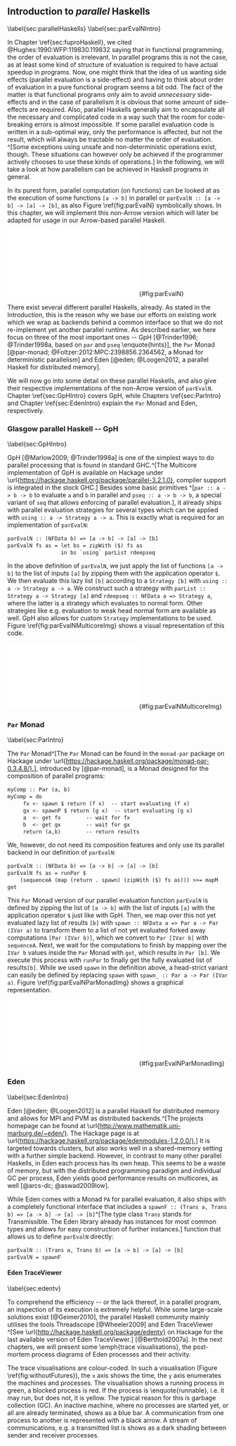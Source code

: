 ## Introduction to *parallel* Haskells

\label{sec:parallelHaskells}
\label{sec:parEvalNIntro}

In Chapter \ref{sec:fuproHaskell}, we cited @Hughes:1990:WFP:119830.119832 saying that in functional
programming, the order of evaluation is irrelevant. In parallel programs this is not the case,
as at least some kind of structure of evaluation is required to have actual speedup in programs.
Now, one might think that the idea of us wanting side effects
(parallel evaluation is a side-effect)
and having to think about order of evaluation in a pure functional program seems a bit odd.
The fact of the matter is that functional programs
only aim to avoid *unnecessary* side-effects and in the case of parallelism it
is obvious that some amount of side-effects are required.
Also, parallel Haskells generally aim to encapsulate all the necessary and
complicated code in a way such that the room for code-breaking errors is almost impossible.
If some parallel evaluation code is written in a sub-optimal way, only the performance 
is affected, but not the result, which will always be tractable no matter the order of evaluation.
^[Some exceptions using unsafe and non-deterministic operations exist, though. These situations 
can however only be achieved if the programmer actively chooses to use these kinds of operations.]
In the following, we will take a look at how parallelism can be achieved in Haskell programs in general.

In its purest form, parallel computation (on functions) can be looked at
as the execution of some functions `[a -> b]` in parallel or 
`parEvalN :: [a -> b] -> [a] -> [b]`, as also Figure \ref{fig:parEvalN} 
symbolically shows. In this chapter, we will implement this non-Arrow version which
will later be adapted for usage in our Arrow-based parallel Haskell.

![Schematic illustration of `parEvalN`. A list of inputs is transformed by different functions in parallel.](src/img/parEvalN.pdf){#fig:parEvalN}

There exist several different parallel Haskells, already.
As stated in the Introduction,
this is the reason why we base our efforts on existing work which we wrap
as backends behind a common interface so that we do not re-implement
yet another parallel runtime. As described earlier, we here focus on
three of the most important ones -- GpH [@Trinder1996; @Trinder1998a, based on `par` and `pseq` \enquote{hints}],
the `Par` Monad [@par-monad; @Foltzer:2012:MPC:2398856.2364562, a Monad for deterministic parallelism] and
Eden [@eden; @Loogen2012, a parallel Haskell for distributed memory].

We will now go into some detail on these parallel Haskells, and also
give their respective implementations of the non-Arrow version of `parEvalN`.
Chapter \ref{sec:GpHIntro} covers GpH, while Chapters \ref{sec:ParIntro}
and Chapter \ref{sec:EdenIntro} explain the `Par` Monad and Eden, respectively. 

### Glasgow parallel Haskell -- GpH

\label{sec:GpHIntro}

GpH [@Marlow2009; @Trinder1998a] is one of the simplest ways to do parallel
processing that is found in standard GHC.^[The Multicore implementation of GpH is available on Hackage under \url{https://hackage.haskell.org/package/parallel-3.2.1.0}, compiler support is integrated in the stock GHC.]
Besides some basic primitives
^[`par :: a -> b -> b` to evaluate `a` and `b` in parallel and `pseq :: a -> b -> b`, a special
variant of `seq` that allows enforcing of parallel evaluation.],
it already ships with parallel
evaluation strategies for several types which can be applied with
`using :: a -> Strategy a -> a`. This is exactly what is required for an
implementation of `parEvalN`:

~~~~ {.haskell}
parEvalN :: (NFData b) => [a -> b] -> [a] -> [b]
parEvalN fs as = let bs = zipWith ($) fs as 
                 in bs `using` parList rdeepseq
~~~~

In the above definition of `parEvalN`, we just apply the list of functions `[a -> b]`
to the list of inputs `[a]` by zipping them with the application operator `$`.
We then evaluate this lazy list `[b]` according to a `Strategy [b]` with
`using :: a -> Strategy a -> a`.
We construct such a strategy with `parList :: Strategy a -> Strategy [a]` and
`rdeepseq :: NFData a => Strategy a`, where the latter is a strategy
which evaluates to normal form. Other strategies like e.g. evaluation
to weak head normal form are available as well.
GpH also allows for custom `Strategy` implementations to be used.
Figure \ref{fig:parEvalNMulticoreImg} shows a visual representation of this code.

![`parEvalN` (GpH).](src/img/parEvalNMulticoreImg.pdf){#fig:parEvalNMulticoreImg}

### `Par` Monad

\label{sec:ParIntro}

The `Par` Monad^[The `Par` Monad can be found in the `monad-par` package on Hackage
under \url{https://hackage.haskell.org/package/monad-par-0.3.4.8/}.],
introduced by [@par-monad], is a Monad designed for the composition of
parallel programs:

~~~~{.haskell}
myComp :: Par (a, b)
myComp = do
     fx <- spawn $ return (f x)  -- start evaluating (f x)
     gx <- spawnP $ return (g x)  -- start evaluating (g x)
     a  <- get fx        -- wait for fx
     b  <- get gx        -- wait for gx
     return (a,b)        -- return results
~~~~

We, however, do not need its composition features and only use
its parallel backend in our definition of `parEvalN`:

~~~~ {.haskell}
parEvalN :: (NFData b) => [a -> b] -> [a] -> [b]
parEvalN fs as = runPar $ 
	(sequenceA (map (return . spawn) (zipWith ($) fs as))) >>= mapM get
~~~~

This `Par` Monad version of our parallel evaluation function `parEvalN` is
defined by zipping the list of `[a -> b]` with the list of inputs `[a]` with the
application operator `$` just like with GpH.
Then, we map over this not yet evaluated lazy list of results `[b]` with
`spawn :: NFData a => Par a -> Par (IVar a)` to transform them to a list
of not yet evaluated forked away computations `[Par (IVar b)]`,
which we convert to `Par [IVar b]` with `sequenceA`.
Next, we wait for the computations to finish by mapping over the `IVar b`
values inside the `Par` Monad with `get`, which results in `Par [b]`.
We execute this process with `runPar` to finally get the fully
evaluated list of results`[b]`.
While we used `spawn` in the definition above, a head-strict variant
can easily be defined by replacing `spawn` with `spawn_ :: Par a -> Par (IVar a)`.
Figure \ref{fig:parEvalNParMonadImg} shows a graphical representation.

![`parEvalN` (`Par` Monad).](src/img/parEvalNParMonadImg.pdf){#fig:parEvalNParMonadImg}

### Eden

\label{sec:EdenIntro}

Eden [@eden; @Loogen2012] is a parallel Haskell for distributed memory
and allows for MPI and PVM as
distributed backends.^[The projects homepage can be found at \url{http://www.mathematik.uni-marburg.de/~eden/}. The Hackage page is at \url{https://hackage.haskell.org/package/edenmodules-1.2.0.0/}.]
It is targeted towards clusters, but also works well in a shared-memory
setting with a further simple backend. However, in contrast to many other
parallel Haskells, in Eden each process has its own heap. This seems to
be a waste of memory, but with the distributed programming paradigm and
individual GC per process, Eden yields good performance results on multicores,
as well [@arcs-dc; @aswad2009low].

While Eden comes with a Monad `PA` for parallel evaluation, it also ships
with a completely functional interface that includes
a `spawnF :: (Trans a, Trans b) => [a -> b] -> [a] -> [b]`^[The type class `Trans`
stands for Transmissible.
The Eden library already has instances for most common types and allows for easy construction
of further instances.]
function that allows us to define `parEvalN` directly:

~~~~ {.haskell}
parEvalN :: (Trans a, Trans b) => [a -> b] -> [a] -> [b]
parEvalN = spawnF 
~~~~

#### Eden TraceViewer

\label{sec:edentv}

To comprehend the efficiency -- or the lack thereof, in a parallel program,
an inspection of its execution is extremely helpful. While some large-scale
solutions exist [@Geimer2010], the parallel Haskell community mainly utilises
the tools Threadscope [@Wheeler2009] and Eden TraceViewer
^[See \url{http://hackage.haskell.org/package/edentv} on Hackage for
the last available version of Eden TraceViewer.] [@Berthold2007a].
In the next chapters, we will present some \emph{trace visualisations},
the post-mortem process diagrams of Eden processes and their activity.

The trace visualisations are colour-coded.
In such a visualisation (Figure \ref{fig:withoutFutures}),
the `x` axis shows the time, the `y` axis enumerates the machines and processes.
The visualisation shows a running process in green, a blocked process is red.
If the process is \enquote{runnable}, i.e. it may run, but does not,
it is yellow. The typical reason for this is garbage collection (GC).
An inactive machine, where no processes are started yet,
or all are already terminated, shows as a blue bar.
A communication from one process to another is represented with a black arrow.
A stream of communications, e.g. a transmitted list is shows as a dark shading
between sender and receiver processes.
